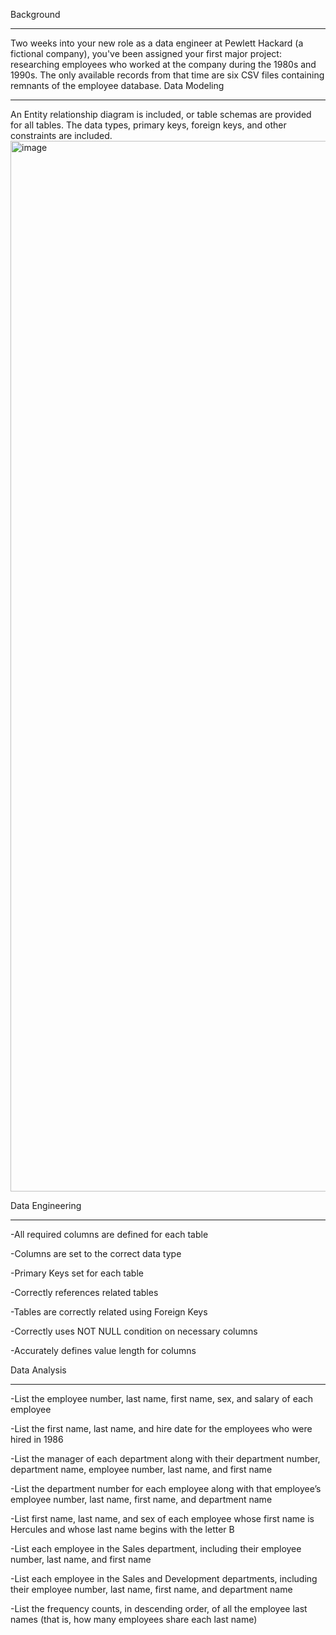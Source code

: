 Background
___________________________________________________________________
Two weeks into your new role as a data engineer at Pewlett Hackard (a fictional company), you've been assigned your first major project: researching employees who worked at the company during the 1980s and 1990s. The only available records from that time are six CSV files containing remnants of the employee database.
Data Modeling
___________________________________________________________________
An Entity relationship diagram is included, or table schemas are provided for all tables.
The data types, primary keys, foreign keys, and other constraints are included.
<img width="1681" alt="image" src="https://github.com/user-attachments/assets/50f251ff-7bbd-4adb-8b9a-a63bfe727303" />

Data Engineering
___________________________________________________________________
-All required columns are defined for each table 

-Columns are set to the correct data type 

-Primary Keys set for each table 

-Correctly references related tables 

-Tables are correctly related using Foreign Keys 

-Correctly uses NOT NULL condition on necessary columns 

-Accurately defines value length for columns

Data Analysis
_____________________________________________________________________
-List the employee number, last name, first name, sex, and salary of each employee 

-List the first name, last name, and hire date for the employees who were hired in 1986 

-List the manager of each department along with their department number, department name, employee number, last name, and first name 

-List the department number for each employee along with that employee’s employee number, last name, first name, and department name 

-List first name, last name, and sex of each employee whose first name is Hercules and whose last name begins with the letter B 

-List each employee in the Sales department, including their employee number, last name, and first name 

-List each employee in the Sales and Development departments, including their employee number, last name, first name, and department name 

-List the frequency counts, in descending order, of all the employee last names (that is, how many employees share each last name)

